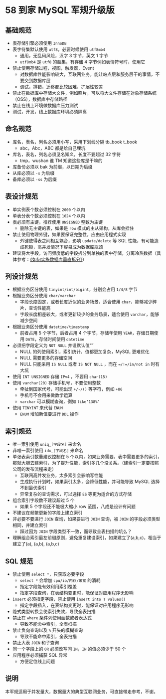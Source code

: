 # 58 到家 MySQL 军规升级版

## 基础规范

- 表存储引擎必须使用 `InnoDB`
- 表字符集默认使用 `utf8`，必要时候使用 `utf8mb4`
    * 通用，无乱码风险，汉字 3 字节，英文 1 字节
    * `utf8mb4` 是 `utf8` 的超集，有存储 4 字节例如表情符号时，使用它
- 禁止使用存储过程，视图，触发器，Event
    * 对数据库性能影响较大，互联网业务，能让站点层和服务层干的事情，不要交到数据库层
    * 调试，排错，迁移都比较困难，扩展性较差
- 禁止在数据库中存储大文件，例如照片，可以将大文件存储在对象存储系统（OSS），数据库中存储路径
- 禁止在线上环境做数据库压力测试
- 测试，开发，线上数据库环境必须隔离

## 命名规范

- 库名，表名，列名必须用小写，采用下划线分隔 tb_book  t_book  
    * abc，Abc，ABC 都是给自己埋坑
- 库名，表名，列名必须见名知义，长度不要超过 32 字符
    * tmp，wushan 谁 TM 知道这些库是干嘛的
- 库备份必须以 bak 为前缀，以日期为后缀
- 从库必须以 `-s` 为后缀
- 备库必须以 `-ss` 为后缀

## 表设计规范

- 单实例表个数必须控制在 `2000` 个以内
- 单表分表个数必须控制在 `1024` 个以内
- 表必须有主键，推荐使用 `UNSIGNED` 整数为主键
    * 删除无主键的表，如果是 `row` 模式的主从架构，从库会挂住
- 禁止使用物理外键，如果要保证完整性，应由应用程式实现
    * 外键使得表之间相互耦合，影响 `update/delete` 等 SQL 性能，有可能造成死锁，高并发情况下容易成为数据库瓶颈
- 建议将大字段，访问频度低的字段拆分到单独的表中存储，分离冷热数据（具体参考：[《如何实施数据库垂直拆分》](https://mp.weixin.qq.com/s?__biz=MjM5ODYxMDA5OQ==&mid=2651959773&idx=1&sn=7e4ad0dcd050f6662dfaf39d9de36f2c&chksm=bd2d04018a5a8d17b92098b4840aac23982e32d179cdd957e4c55011f6a08f6bd31f9ba5cfee&scene=21#wechat_redirect)）

## 列设计规范

- 根据业务区分使用 `tinyint/int/bigint`，分别会占用 `1/4/8` 字节
- 根据业务区分使用 `char/varchar`
    * 字段长度固定，或者长度近似的业务场景，适合使用 `char`，能够减少碎片，查询性能高
    * 字段长度相差较大，或者更新较少的业务场景，适合使用 `varchar`，能够减少空间
- 根据业务区分使用 `datetime/timestamp`
    * 前者占用 5 个字节，后者占用 4 个字节，存储年使用 `YEAR`，存储日期使用 `DATE`，存储时间使用 `datetime`
- 必须把字段定义为 `NOT NULL` 并设默认值“”
    * NULL 的列使用索引，索引统计，值都更加复杂，MySQL 更难优化
    * NULL 需要更多的存储空间
    * NULL 只能采用 `IS NULL` 或者 `IS NOT NULL` ，而在 `=/!=/in/not in` 时有大坑
- 使用 `INT UNSIGNED` 存储 `IPv4` ，不要用 `char(15)`
- 使用 `varchar(20)` 存储手机号，不要使用整数
    * 牵扯到国家代号，可能出现 `+/-/()` 等字符，例如 `+86`
    * 手机号不会用来做数学运算
    * `varchar` 可以模糊查询，例如 `like‘138%’`
- 使用 `TINYINT` 来代替 `ENUM`
    * `ENUM` 增加新值要进行 `DDL` 操作
    
## 索引规范

- 唯一索引使用 `uniq_[字段名]` 来命名
- 非唯一索引使用 `idx_[字段名]` 来命名
- 单张表索引数量建议控制在 5 个以内，如果业务需要，表中需要更多的索引，那就大胆去建索引，为了提升性能，索引多几个没关系。（建索引一定要按照公司的发布流程来走）
    * 互联网高并发业务，太多索引会影响写性能
    * 生成执行计划时，如果索引太多，会降低性能，并可能导致 MySQL 选择不到最优索引
    * 异常复杂的查询需求，可以选择 `ES` 等更为适合的方式存储
- 组合索引字段数不建议超过 5 个
    * 如果 5 个字段还不能极大缩小 row 范围，八成是设计有问题
- 不建议在频繁更新的字段上建立索引
- 非必要不要进行 `JOIN` 查询，如果要进行 `JOIN` 查询，被 `JOIN` 的字段必须类型相同，并建立索引
    * 踩过因为 `JOIN` 字段类型不一致，而导致全表扫描的坑么？
- 理解组合索引最左前缀原则，避免重复建设索引，如果建立了(a,b,c)，相当于建立了(a), (a,b), (a,b,c)

## SQL 规范

- 禁止使用 `select *`，只获取必要字段
    * `select *` 会增加 `cpu/io/内存/带宽` 的消耗
    * 指定字段能有效利用索引覆盖
    * 指定字段查询，在表结构变更时，能保证对应用程序无影响
- `insert` 必须指定字段，禁止使用 `insert into T values()`
    * 指定字段插入，在表结构变更时，能保证对应用程序无影响
- 隐式类型转换会使索引失效，导致全表扫描
- 禁止在 `where` 条件列使用函数或者表达式
    * 导致不能命中索引，全表扫描
- 禁止负向查询以及 `%` 开头的模糊查询
    * 导致不能命中索引，全表扫描
- 禁止大表 `JOIN` 和子查询
- 同一个字段上的 `OR` 必须改写问 `IN`，`IN` 的值必须少于 50 个
- 应用程序必须捕获 SQL 异常
    * 方便定位线上问题

## 说明

本军规适用于并发量大，数据量大的典型互联网业务，可直接带走参考，不谢。